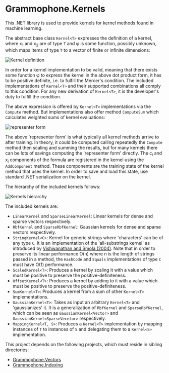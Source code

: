 # Grammophone.Kernels
This .NET library is used to provide kernels for kernel methods found in machine learning.

The abstract base class `Kernel<T>` expresses the definition of a kernel, where x<sub>1</sub> and x<sub>2</sub> are of type `T` and φ is some function, possibly unknown, which maps items of type `T` to a vector of finite or infinite dimensions:

![Kernel definition](https://raw.githubusercontent.com/grammophone/Grammophone.Kernels/master/Images/Kernel%20definition.png)

In order for a kernel implementation to be valid, meaning that there exists some function φ to express the kernel in the above dot product form, it has to be positive definite, i.e. to fulfill the Mercer's condition. The included implementations of `Kernel<T>` and their supported combinations all comply to this condition. For any new derivation of `Kernel<T>`, it is the developer's duty to fulfill the condition.

The above expression is offered by `Kernel<T>` implementations via the `Compute` method. But implementations also offer method `ComputeSum` which calculates weighted sums of kernel evaluations:

![representer form](https://raw.githubusercontent.com/grammophone/Grammophone.Kernels/master/Images/Representer%20form.png)

The above 'representer form' is what typically all kernel methods arrive to after training. In theory, it could be computed calling repeatedly the `Compute` method then scaling and summing the results, but for many kernels there can be lots of savings computing the 'representer form' directly. The c<sub>i</sub> and x<sub>i</sub> components of the formula are registered in the kernel using the `AddComponent` method. These components are the training state of the kernel method that uses the kernel. In order to save and load this state, use standard .NET serialization on the kernel.

The hierarchy of the included kernels follows:

![Kernels hierarchy](https://raw.githubusercontent.com/grammophone/Grammophone.Kernels/master/Images/Kernels.png)

The included kernels are:
* `LinearKernel` and `SparseLinearKernel`: Linear kernels for dense and sparse vectors respectively.
* `RbfKernel` and `SparseRbfKernel`: Gaussian kernels for dense and sparse vectors respectively.
* `StringKernel<C>`: Kernel for generic strings where 'characters' can be of any type `C`. It is an implementation of the 'all-substrings kernel' as introduced by [Vishwanathan and Smola (2004)](http://www.stat.purdue.edu/~vishy/papers/VisSmo04.pdf). Note that in order to preserve its linear performance O(n) where n is the length of strings passed in a method, the `HashCode` and `Equals` implementations of type `C` must have O(1) performance.
* `ScaledKernel<T>`: Produces a kernel by scaling it with a value which must be positive to preserve the positive-definiteness.
* `OffsetKernel<T>`: Produces a kernel by adding to it with a value which must be positive to preserve the positive-definiteness.
* `SumKernel<T>`: Produces a kernel from a sum of other `Kernel<T>` implementations.
* `GaussianKernel<T>`: Takes as input an arbitrary `Kernel<T>` and 'gaussianizes' it. It is a generalization of `RbfKernel` and `SparseRbfKernel`, which can be seen as `GaussianKernel<Vector>` and `GaussianKernel<SparseVecetor>` respectively.
* `MappingKernel<T, S>`: Produces a `Kernel<T>` implementation by mapping instances of `T` to instances of `S` and delegating them to a `Kernel<S>` implementation.

This project depends on the following projects, which must reside in sibling directories:
* [Grammophone.Vectors](https://github.com/grammophone/Grammophone.Vectors)
* [Grammophone.Indexing](https://github.com/grammophone/Grammophone.Indexing)
